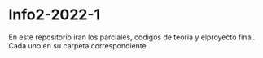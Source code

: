 # Info2-2022-1
En este repositorio iran los parciales, codigos de teoria y elproyecto final. Cada uno en su carpeta correspondiente
